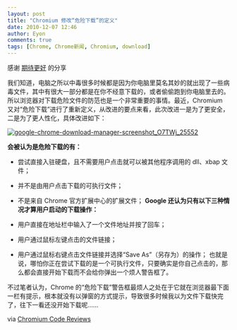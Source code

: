 ```yaml
---
layout: post
title: "Chromium 修改“危险下载”的定义"
date: 2010-12-07 12:46
author: Eyon
comments: true
tags: [Chrome, Chrome新闻, Chromium, download]
---
```

感谢 [期待更好](http://bbs.chromi.org/thread-14463-1-1.html) 的分享

我们知道，电脑之所以中毒很多时候都是因为你电脑里莫名其妙的就出现了一些病毒文件，其中有很大一部分都是在你不经意下载的，或者偷偷跑到你电脑里去的。所以浏览器对下载危险文件的防范也是一个非常重要的事情。最近，Chromium 又对“危险下载”进行了重新定义，从改进的要点来看，此次改进一是为了更安全，二是为了更人性化，具体改进如下：

<a href="http://img.chromi.org/2010/12/google-chrome-download-manager-screenshot_O7TWj_25552.jpg">![](http://img.chromi.org/2010/12/google-chrome-download-manager-screenshot_O7TWj_25552.jpg "google-chrome-download-manager-screenshot_O7TWj_25552")</a>

**会被认为是危险下载的有：**


*   尝试直接入驻硬盘，且不需要用户点击就可以被其他程序调用的 dll、xbap 文件；
*   并不是由用户点击下载的可执行文件；
*   不是来自 Chrome 官方扩展中心的扩展文件；
**Google 还认为只有以下三种情况才算用户启动的下载操作：**


*   用户直接在地址栏中输入了一个文件地址并按了回车；
*   用户通过鼠标左键点击的文件链接；
*   用户通过鼠标右键点击文件链接并选择“Save As”（另存为）的操作；
也就是说，哪怕你正在尝试下载的是一个可执行文件，只要确实是你自己点击的，那么都会直接开始下载而不会给你弹出一个烦人警告框了。

不过笔者认为，Chrome 的“危险下载”警告框最烦人之处在于它就在浏览器最下面一栏有提示，根本就没有以弹窗的方式提示，导致很多时候我以为文件下载快完了，往下一看还没开始下载呢……

via [Chromium Code Reviews](http://codereview.chromium.org/5603008)
